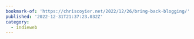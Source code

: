 ```yaml
---
bookmark-of: 'https://chriscoyier.net/2022/12/26/bring-back-blogging/'
published: '2022-12-31T21:37:23.032Z'
category:
  - indieweb
---
```

